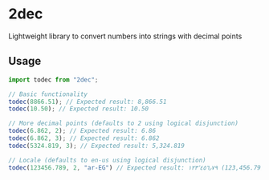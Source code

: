 # 2dec

Lightweight library to convert numbers into strings with decimal points

## Usage

```js
import todec from "2dec";

// Basic functionality
todec(8866.51); // Expected result: 8,866.51
todec(10.50); // Expected result: 10.50

// More decimal points (defaults to 2 using logical disjunction)
todec(6.862, 2); // Expected result: 6.86
todec(6.862, 3); // Expected result: 6.862
todec(5324.819, 3); // Expected result: 5,324.819

// Locale (defaults to en-us using logical disjunction)
todec(123456.789, 2, "ar-EG") // Expected result: ١٢٣٬٤٥٦٫٧٩ (123,456.79)
```

